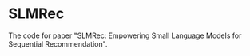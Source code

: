 # SLMRec
The code for paper "SLMRec: Empowering Small Language Models for Sequential Recommendation".
